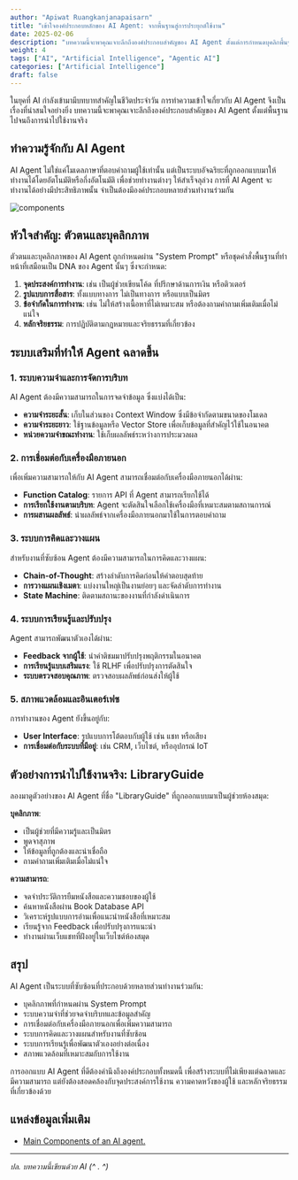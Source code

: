 ```yaml
---
author: "Apiwat Ruangkanjanapaisarn"
title: "เข้าใจองค์ประกอบหลักของ AI Agent: จากพื้นฐานสู่การประยุกต์ใช้งาน"
date: 2025-02-06
description: "บทความนี้จะพาคุณเจาะลึกถึงองค์ประกอบสำคัญของ AI Agent ตั้งแต่การกำหนดบุคลิกพื้นฐานไปจนถึงการพัฒนาระบบที่ซับซ้อน"
weight: 4
tags: ["AI", "Artificial Intelligence", "Agentic AI"]
categories: ["Artificial Intelligence"]
draft: false
---
```


ในยุคที่ AI กำลังเข้ามามีบทบาทสำคัญในชีวิตประจำวัน การทำความเข้าใจเกี่ยวกับ AI Agent จึงเป็นเรื่องที่น่าสนใจอย่างยิ่ง บทความนี้จะพาคุณเจาะลึกถึงองค์ประกอบสำคัญของ AI Agent ตั้งแต่พื้นฐานไปจนถึงการนำไปใช้งานจริง

## ทำความรู้จักกับ AI Agent

AI Agent ไม่ใช่แค่โมเดลภาษาที่ตอบคำถามผู้ใช้เท่านั้น แต่เป็นระบบอัจฉริยะที่ถูกออกแบบมาให้ทำงานได้โดยอัตโนมัติหรือกึ่งอัตโนมัติ เพื่อช่วยทำงานต่างๆ ให้สำเร็จลุล่วง การที่ AI Agent จะทำงานได้อย่างมีประสิทธิภาพนั้น จำเป็นต้องมีองค์ประกอบหลายส่วนทำงานร่วมกัน

![components](https://raw.githubusercontent.com/panaversity/learn-agentic-ai/main/05_ai_agents_intro/06_components_of_agents/components.png)

## หัวใจสำคัญ: ตัวตนและบุคลิกภาพ

ตัวตนและบุคลิกภาพของ AI Agent ถูกกำหนดผ่าน "System Prompt" หรือชุดคำสั่งพื้นฐานที่ทำหน้าที่เสมือนเป็น DNA ของ Agent นั้นๆ ซึ่งจะกำหนด:

1. **จุดประสงค์การทำงาน**: เช่น เป็นผู้ช่วยเขียนโค้ด ที่ปรึกษาด้านการเงิน หรือติวเตอร์
2. **รูปแบบการสื่อสาร**: ทั้งแบบทางการ ไม่เป็นทางการ หรือแบบเป็นมิตร
3. **ข้อจำกัดในการทำงาน**: เช่น ไม่ให้สร้างเนื้อหาที่ไม่เหมาะสม หรือต้องถามคำถามเพิ่มเติมเมื่อไม่แน่ใจ
4. **หลักจริยธรรม**: การปฏิบัติตามกฎหมายและจริยธรรมที่เกี่ยวข้อง

## ระบบเสริมที่ทำให้ Agent ฉลาดขึ้น

### 1. ระบบความจำและการจัดการบริบท

AI Agent ต้องมีความสามารถในการจดจำข้อมูล ซึ่งแบ่งได้เป็น:

- **ความจำระยะสั้น**: เก็บในส่วนของ Context Window ซึ่งมีข้อจำกัดตามขนาดของโมเดล
- **ความจำระยะยาว**: ใช้ฐานข้อมูลหรือ Vector Store เพื่อเก็บข้อมูลที่สำคัญไว้ใช้ในอนาคต
- **หน่วยความจำขณะทำงาน**: ใช้เก็บผลลัพธ์ระหว่างการประมวลผล

### 2. การเชื่อมต่อกับเครื่องมือภายนอก

เพื่อเพิ่มความสามารถให้กับ AI Agent สามารถเชื่อมต่อกับเครื่องมือภายนอกได้ผ่าน:

- **Function Catalog**: รายการ API ที่ Agent สามารถเรียกใช้ได้
- **การเรียกใช้งานตามบริบท**: Agent จะตัดสินใจเลือกใช้เครื่องมือที่เหมาะสมตามสถานการณ์
- **การผสานผลลัพธ์**: นำผลลัพธ์จากเครื่องมือภายนอกมาใช้ในการตอบคำถาม

### 3. ระบบการคิดและวางแผน

สำหรับงานที่ซับซ้อน Agent ต้องมีความสามารถในการคิดและวางแผน:

- **Chain-of-Thought**: สร้างลำดับการคิดก่อนให้คำตอบสุดท้าย
- **การวางแผนเชิงเมตา**: แบ่งงานใหญ่เป็นงานย่อยๆ และจัดลำดับการทำงาน
- **State Machine**: ติดตามสถานะของงานที่กำลังดำเนินการ

### 4. ระบบการเรียนรู้และปรับปรุง

Agent สามารถพัฒนาตัวเองได้ผ่าน:

- **Feedback จากผู้ใช้**: นำคำติชมมาปรับปรุงพฤติกรรมในอนาคต
- **การเรียนรู้แบบเสริมแรง**: ใช้ RLHF เพื่อปรับปรุงการตัดสินใจ
- **ระบบตรวจสอบคุณภาพ**: ตรวจสอบผลลัพธ์ก่อนส่งให้ผู้ใช้

### 5. สภาพแวดล้อมและอินเตอร์เฟซ

การทำงานของ Agent ยังขึ้นอยู่กับ:

- **User Interface**: รูปแบบการโต้ตอบกับผู้ใช้ เช่น แชท หรือเสียง
- **การเชื่อมต่อกับระบบที่มีอยู่**: เช่น CRM, เว็บไซต์, หรืออุปกรณ์ IoT

## ตัวอย่างการนำไปใช้งานจริง: LibraryGuide

ลองมาดูตัวอย่างของ AI Agent ที่ชื่อ "LibraryGuide" ที่ถูกออกแบบมาเป็นผู้ช่วยห้องสมุด:

**บุคลิกภาพ**:
- เป็นผู้ช่วยที่มีความรู้และเป็นมิตร
- พูดจาสุภาพ
- ให้ข้อมูลที่ถูกต้องและน่าเชื่อถือ
- ถามคำถามเพิ่มเติมเมื่อไม่แน่ใจ

**ความสามารถ**:
- จดจำประวัติการยืมหนังสือและความชอบของผู้ใช้
- ค้นหาหนังสือผ่าน Book Database API
- วิเคราะห์รูปแบบการอ่านเพื่อแนะนำหนังสือที่เหมาะสม
- เรียนรู้จาก Feedback เพื่อปรับปรุงการแนะนำ
- ทำงานผ่านเว็บแชทที่ฝังอยู่ในเว็บไซต์ห้องสมุด

## สรุป

AI Agent เป็นระบบที่ซับซ้อนที่ประกอบด้วยหลายส่วนทำงานร่วมกัน:

- บุคลิกภาพที่กำหนดผ่าน System Prompt
- ระบบความจำที่ช่วยจดจำบริบทและข้อมูลสำคัญ
- การเชื่อมต่อกับเครื่องมือภายนอกเพื่อเพิ่มความสามารถ
- ระบบการคิดและวางแผนสำหรับงานที่ซับซ้อน
- ระบบการเรียนรู้เพื่อพัฒนาตัวเองอย่างต่อเนื่อง
- สภาพแวดล้อมที่เหมาะสมกับการใช้งาน

การออกแบบ AI Agent ที่ดีต้องคำนึงถึงองค์ประกอบทั้งหมดนี้ เพื่อสร้างระบบที่ไม่เพียงแต่ฉลาดและมีความสามารถ แต่ยังต้องสอดคล้องกับจุดประสงค์การใช้งาน ความคาดหวังของผู้ใช้ และหลักจริยธรรมที่เกี่ยวข้องด้วย

## แหล่งข้อมูลเพิ่มเติม

- [Main Components of an AI agent.](https://github.com/panaversity/learn-agentic-ai/tree/main/05_ai_agents_intro/06_components_of_agents)

---

*ปล. บทความนี้เขียนด้วย AI  (^ . ^)*